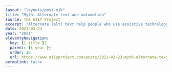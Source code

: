 ```yaml
---
layout: "layouts/post.njk"
title: "Myth: Alternate text and automation"
source: The A11Y Project
excerpt: "Alternate (alt) text help people who use assistive technology understand images, and are a core part of the Web Content Accessibility Guidelines (WCAG). They require a human’s input to be effective"
date: 2021-03-24
year: "2021"
eleventyNavigation:
  key: {{ title }}
  parent: {{ year }}
  order: 16
  url: https://www.a11yproject.com/posts/2021-03-23-myth-alternate-text-can-be-automated/
permalink: false
---
```

